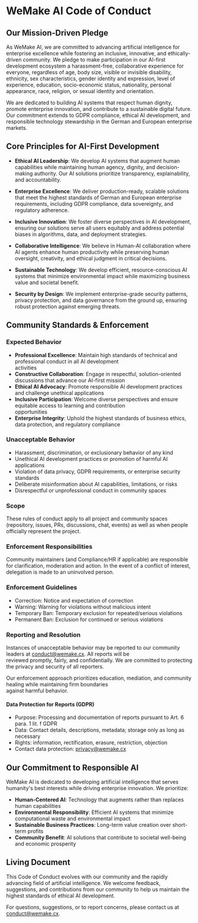 # WeMake AI Code of Conduct

## Our Mission-Driven Pledge

As WeMake AI, we are committed to advancing artificial intelligence for enterprise excellence while fostering an
inclusive, innovative, and ethically-driven community. We pledge to make participation in our AI-first development
ecosystem a harassment-free, collaborative experience for everyone, regardless of age, body size, visible or invisible
disability, ethnicity, sex characteristics, gender identity and expression, level of experience, education,
socio-economic status, nationality, personal appearance, race, religion, or sexual identity and orientation.

We are dedicated to building AI systems that respect human dignity, promote enterprise innovation, and contribute to a
sustainable digital future. Our commitment extends to GDPR compliance, ethical AI development, and responsible
technology stewardship in the German and European enterprise markets.

## Core Principles for AI-First Development

- **Ethical AI Leadership**: We develop AI systems that augment human capabilities while maintaining human agency,
  dignity, and decision-making authority. Our AI solutions prioritize transparency, explainability, and accountability.

- **Enterprise Excellence**: We deliver production-ready, scalable solutions that meet the highest standards of German
  and European enterprise requirements, including GDPR compliance, data sovereignty, and regulatory adherence.

- **Inclusive Innovation**: We foster diverse perspectives in AI development, ensuring our solutions serve all users
  equitably and address potential biases in algorithms, data, and deployment strategies.

- **Collaborative Intelligence**: We believe in Human-AI collaboration where AI agents enhance human productivity while
  preserving human oversight, creativity, and ethical judgment in critical decisions.

- **Sustainable Technology**: We develop efficient, resource-conscious AI systems that minimize environmental impact
  while maximizing business value and societal benefit.

- **Security by Design**: We implement enterprise-grade security patterns, privacy protection, and data governance from
  the ground up, ensuring robust protection against emerging threats.

## Community Standards & Enforcement

### Expected Behavior

- **Professional Excellence**: Maintain high standards of technical and professional conduct in all AI development  
  activities
- **Constructive Collaboration**: Engage in respectful, solution-oriented discussions that advance our AI-first mission
- **Ethical AI Advocacy**: Promote responsible AI development practices and challenge unethical applications
- **Inclusive Participation**: Welcome diverse perspectives and ensure equitable access to learning and contribution  
  opportunities
- **Enterprise Integrity**: Uphold the highest standards of business ethics, data protection, and regulatory compliance

### Unacceptable Behavior

- Harassment, discrimination, or exclusionary behavior of any kind
- Unethical AI development practices or promotion of harmful AI applications
- Violation of data privacy, GDPR requirements, or enterprise security standards
- Deliberate misinformation about AI capabilities, limitations, or risks
- Disrespectful or unprofessional conduct in community spaces

### Scope

These rules of conduct apply to all project and community spaces (repository, issues, PRs, discussions, chat, events) as
well as when people officially represent the project.

### Enforcement Responsibilities

Community maintainers (and Compliance/HR if applicable) are responsible for clarification, moderation and action. In the
event of a conflict of interest, delegation is made to an uninvolved person.

### Enforcement Guidelines

- Correction: Notice and expectation of correction
- Warning: Warning for violations without malicious intent
- Temporary Ban: Temporary exclusion for repeated/serious violations
- Permanent Ban: Exclusion for continued or serious violations

### Reporting and Resolution

Instances of unacceptable behavior may be reported to our community leaders at
[conduct@wemake.cx](mailto:conduct@wemake.cx). All reports will be  
reviewed promptly, fairly, and confidentially. We are committed to protecting the privacy and security of all reporters.

Our enforcement approach prioritizes education, mediation, and community healing while maintaining firm boundaries  
against harmful behavior.

#### Data Protection for Reports (GDPR)

- Purpose: Processing and documentation of reports pursuant to Art. 6 para. 1 lit. f GDPR
- Data: Contact details, descriptions, metadata; storage only as long as necessary
- Rights: information, rectification, erasure, restriction, objection
- Contact data protection: [privacy@wemake.cx](mailto:privacy@wemake.cx)

## Our Commitment to Responsible AI

WeMake AI is dedicated to developing artificial intelligence that serves humanity's best interests while driving
enterprise innovation. We prioritize:

- **Human-Centered AI**: Technology that augments rather than replaces human capabilities
- **Environmental Responsibility**: Efficient AI systems that minimize computational waste and environmental impact
- **Sustainable Business Practices**: Long-term value creation over short-term profits
- **Community Benefit**: AI solutions that contribute to societal well-being and economic prosperity

## Living Document

This Code of Conduct evolves with our community and the rapidly advancing field of artificial intelligence. We welcome
feedback, suggestions, and contributions from our community to help us maintain the highest standards of ethical AI
development.

For questions, suggestions, or to report concerns, please contact us at [conduct@wemake.cx](mailto:conduct@wemake.cx).
